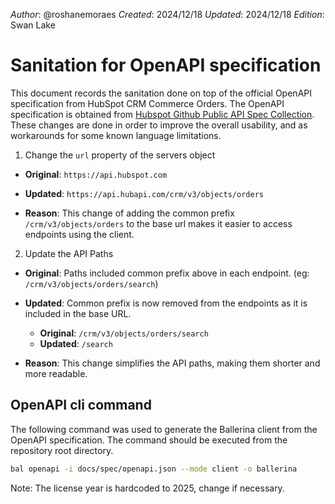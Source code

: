 _Author_: @roshanemoraes
_Created_: 2024/12/18
_Updated_: 2024/12/18
_Edition_: Swan Lake

# Sanitation for OpenAPI specification

This document records the sanitation done on top of the official OpenAPI specification from HubSpot CRM Commerce Orders.
The OpenAPI specification is obtained from [Hubspot Github Public API Spec Collection](https://github.com/HubSpot/HubSpot-public-api-spec-collection/blob/main/PublicApiSpecs/CRM/Feedback%20Submissions/Rollouts/424/v3/feedbackSubmissions.json).
These changes are done in order to improve the overall usability, and as workarounds for some known language limitations.

1. Change the `url` property of the servers object

- **Original**:
  `https://api.hubspot.com`

- **Updated**:
  `https://api.hubapi.com/crm/v3/objects/orders`

- **Reason**: This change of adding the common prefix `/crm/v3/objects/orders` to the base url makes it easier to access endpoints using the client.

2. Update the API Paths

- **Original**: Paths included common prefix above in each endpoint. (eg: `/crm/v3/objects/orders/search`)

- **Updated**: Common prefix is now removed from the endpoints as it is included in the base URL.

  - **Original**: `/crm/v3/objects/orders/search`
  - **Updated**: `/search`

- **Reason**: This change simplifies the API paths, making them shorter and more readable.

## OpenAPI cli command

The following command was used to generate the Ballerina client from the OpenAPI specification. The command should be executed from the repository root directory.

```bash
bal openapi -i docs/spec/openapi.json --mode client -o ballerina
```

Note: The license year is hardcoded to 2025, change if necessary.
